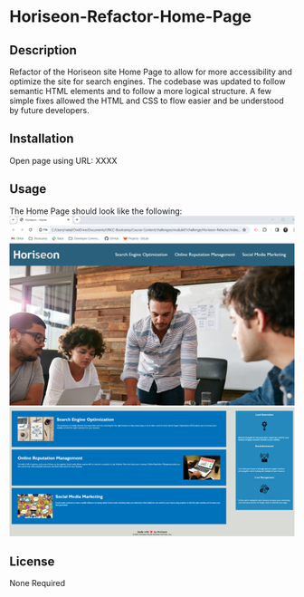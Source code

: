 # Horiseon-Refactor-Home-Page

## Description

Refactor of the Horiseon site Home Page to allow for more accessibility and optimize the site for search engines.
The codebase was updated to follow semantic HTML elements and to follow a more logical structure.
A few simple fixes allowed the HTML and CSS to flow easier and be understood by future developers.

## Installation

Open page using URL: XXXX

## Usage

The Home Page should look like the following:
<img src="./assets/images/Final_Page_Top.png" alt="Horieon Nav Bar and Background Image">
<img src="./assets/images/Final_Page_Content.png" alt="Horiseon site's content">

## License

None Required